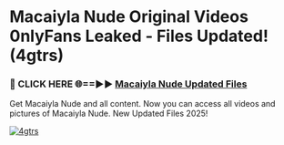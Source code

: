 # Macaiyla Nude Original Videos 0nlyFans Leaked - Files Updated! (4gtrs)

<h3>🔴 CLICK HERE 🌐==►► <a href="https://tinyurl.com/5h6xmrr3" rel="nofollow">Macaiyla Nude Updated Files</a></h3>

Get Macaiyla Nude and all content. Now you can access all videos and pictures of Macaiyla Nude. New Updated Files 2025!

[![4gtrs](https://i.imgur.com/KVD873Z.gif)](https://tinyurl.com/5h6xmrr3)
